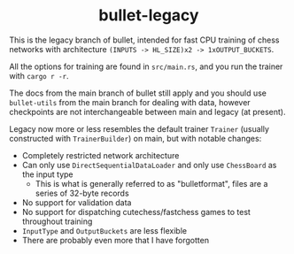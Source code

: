 <div align="center">

# bullet-legacy

</div>

This is the legacy branch of bullet, intended for fast CPU training of chess networks with architecture `(INPUTS -> HL_SIZE)x2 -> 1xOUTPUT_BUCKETS`.

All the options for training are found in `src/main.rs`, and you run the trainer with `cargo r -r`.

The docs from the main branch of bullet still apply and you should use `bullet-utils` from the main branch for dealing with data,
however checkpoints are not interchangeable between main and legacy (at present).

Legacy now more or less resembles the default trainer `Trainer` (usually constructed with `TrainerBuilder`) on main, but with notable changes:
- Completely restricted network architecture
- Can only use `DirectSequentialDataLoader` and only use `ChessBoard` as the input type
    - This is what is generally referred to as "bulletformat", files are a series of 32-byte records
- No support for validation data
- No support for dispatching cutechess/fastchess games to test throughout training
- `InputType` and `OutputBuckets` are less flexible
- There are probably even more that I have forgotten
